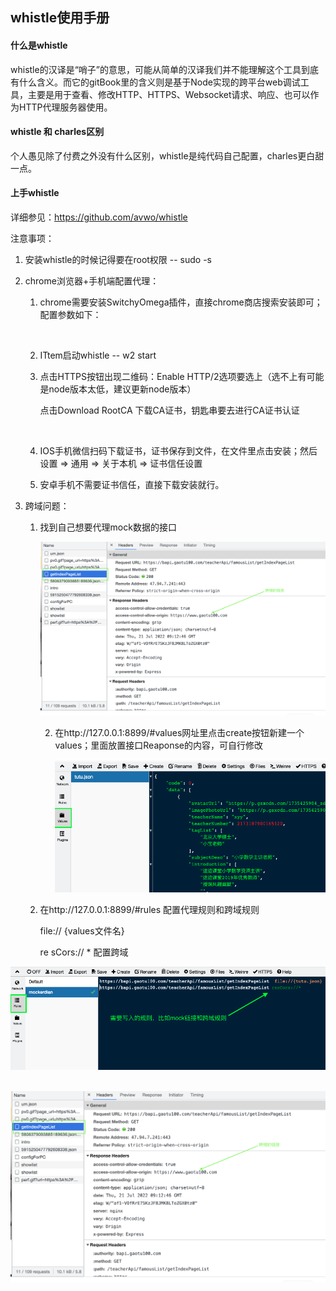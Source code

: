 ## whistle使用手册

#### 什么是whistle

whistle的汉译是“哨子”的意思，可能从简单的汉译我们并不能理解这个工具到底有什么含义。而它的gitBook里的含义则是基于Node实现的跨平台web调试工具，主要是用于查看、修改HTTP、HTTPS、Websocket请求、响应、也可以作为HTTP代理服务器使用。

#### whistle 和 charles区别

个人愚见除了付费之外没有什么区别，whistle是纯代码自己配置，charles更白甜一点。

#### 上手whistle

详细参见：https://github.com/avwo/whistle

注意事项：

1. 安装whistle的时候记得要在root权限 -- sudo -s

2. chrome浏览器+手机端配置代理：

   1. chrome需要安装SwitchyOmega插件，直接chrome商店搜索安装即可；配置参数如下：

      <img src="image/SwitchyOmega配置" alt="" style="zoom:80%;" />

   2.  ITtem启动whistle -- w2 start

   3. 点击HTTPS按钮出现二维码：Enable HTTP/2选项要选上（选不上有可能是node版本太低，建议更新node版本）

      点击Download RootCA 下载CA证书，钥匙串要去进行CA证书认证

      <img src="image/DownloadCA.png.png" alt="" style="zoom:80%;" />

   4. IOS手机微信扫码下载证书，证书保存到文件，在文件里点击安装；然后设置 => 通用 => 关于本机 => 证书信任设置

   5. 安卓手机不需要证书信任，直接下载安装就行。

3. 跨域问题：

   1. 找到自己想要代理mock数据的接口

      <img src="image/net.png" alt="" style="zoom:80%;" />

      2. 在http://127.0.0.1:8899/#values网址里点击create按钮新建一个values；里面放置接口Reaponse的内容，可自行修改

         <img src="image/value.png" alt="" style="zoom:80%;" />

   3. 在http://127.0.0.1:8899/#rules 配置代理规则和跨域规则

      file:// {values文件名}

      re sCors:// * 配置跨域

<img src="image/rules.png" alt="" style="zoom:80%;" />

​			<img src="image/net.png" alt="" style="zoom:80%;" />